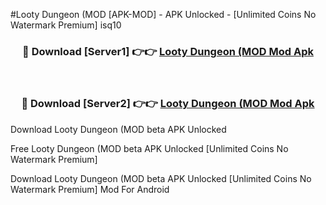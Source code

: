 #Looty Dungeon (MOD [APK-MOD] - APK Unlocked - [Unlimited Coins No Watermark Premium] isq10



<div align="center">

<h3>🔴 Download [Server1] 👉👉 <a href="https://momento.my/?title=Looty_Dungeon_(MOD">Looty Dungeon (MOD Mod Apk</a></h3><br>

<h3>🔴 Download [Server2] 👉👉 <a href="https://momento.my/?title=Looty_Dungeon_(MOD">Looty Dungeon (MOD Mod Apk</a></h3>
</div>



Download Looty Dungeon (MOD beta APK Unlocked

Free Looty Dungeon (MOD beta APK Unlocked [Unlimited Coins No Watermark Premium]

Download Looty Dungeon (MOD beta APK Unlocked [Unlimited Coins No Watermark Premium] Mod For Android
